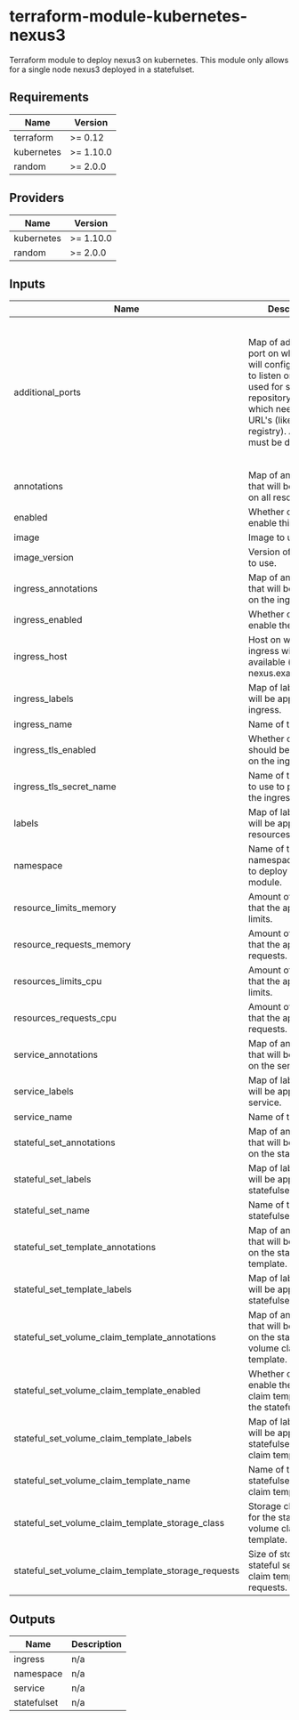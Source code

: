 # terraform-module-kubernetes-nexus3

Terraform module to deploy nexus3 on kubernetes. This module only allows for a single node nexus3 deployed in a statefulset.

<!-- BEGINNING OF PRE-COMMIT-TERRAFORM DOCS HOOK -->
## Requirements

| Name | Version |
|------|---------|
| terraform | >= 0.12 |
| kubernetes | >= 1.10.0 |
| random | >= 2.0.0 |

## Providers

| Name | Version |
|------|---------|
| kubernetes | >= 1.10.0 |
| random | >= 2.0.0 |

## Inputs

| Name | Description | Type | Default | Required |
|------|-------------|------|---------|:--------:|
| additional\_ports | Map of additional port on which you will configure nexus to listen on. To be used for some repository types which needs specific URL's (like a docker registry). All fields must be defined. | <pre>list(object({<br>    port             = number # Port number on which nexus will be listening<br>    protocol         = string # One of TCP or UDP<br>    name             = string # Name you want to that port (ex: dkr-reg)<br>    service_port     = number # Port number on which the service will be listening (can be the same as port)<br>    host             = string # Host to which that port matches (ex: registry.example.com). Set to empty string if you're not using an ingress<br>    ingress_tls_name = string # Name of the secret that will hold the TLS certificate. Set to empty sdtring if you're not using TLS on the ingress<br>  }))</pre> | `[]` | no |
| annotations | Map of annotations that will be applied on all resources. | `map` | `{}` | no |
| enabled | Whether or not to enable this module. | `bool` | `true` | no |
| image | Image to use. | `string` | `"fxinnovation/nexus3"` | no |
| image\_version | Version of the image to use. | `string` | `"master"` | no |
| ingress\_annotations | Map of annotations that will be applied on the ingress. | `map` | `{}` | no |
| ingress\_enabled | Whether or not to enable the ingress. | `bool` | `true` | no |
| ingress\_host | Host on which the ingress wil be available (ex: nexus.example.com). | `string` | `null` | no |
| ingress\_labels | Map of labels that will be applied on the ingress. | `map` | `{}` | no |
| ingress\_name | Name of the ingress. | `string` | `"nexus3"` | no |
| ingress\_tls\_enabled | Whether or not TLS should be enabled on the ingress. | `bool` | `true` | no |
| ingress\_tls\_secret\_name | Name of the secret to use to put TLS on the ingress. | `string` | `"nexus3"` | no |
| labels | Map of labels that will be applied on all resources. | `map` | `{}` | no |
| namespace | Name of the namespace in which to deploy the module. | `string` | `"default"` | no |
| resource\_limits\_memory | Amount of memory that the application limits. | `string` | `"2048Mi"` | no |
| resource\_requests\_memory | Amount of memory that the application requests. | `string` | `"1200Mi"` | no |
| resources\_limits\_cpu | Amount of cpu time that the application limits. | `string` | `"1"` | no |
| resources\_requests\_cpu | Amount of cpu time that the application requests. | `string` | `"300m"` | no |
| service\_annotations | Map of annotations that will be applied on the service. | `map` | `{}` | no |
| service\_labels | Map of labels that will be applied on the service. | `map` | `{}` | no |
| service\_name | Name of the service. | `string` | `"nexus3"` | no |
| stateful\_set\_annotations | Map of annotations that will be applied on the statefulset. | `map` | `{}` | no |
| stateful\_set\_labels | Map of labels that will be applied on the statefulset. | `map` | `{}` | no |
| stateful\_set\_name | Name of the statefulset to deploy. | `string` | `"nexus3"` | no |
| stateful\_set\_template\_annotations | Map of annotations that will be applied on the statefulset template. | `map` | `{}` | no |
| stateful\_set\_template\_labels | Map of labels that will be applied on the statefulset template. | `map` | `{}` | no |
| stateful\_set\_volume\_claim\_template\_annotations | Map of annotations that will be applied on the statefulset volume claim template. | `map` | `{}` | no |
| stateful\_set\_volume\_claim\_template\_enabled | Whether or not to enable the volume claim template on the statefulset. | `bool` | `true` | no |
| stateful\_set\_volume\_claim\_template\_labels | Map of labels that will be applied on the statefulset volume claim template. | `map` | `{}` | no |
| stateful\_set\_volume\_claim\_template\_name | Name of the statefulset's volume claim template. | `string` | `"nexus3"` | no |
| stateful\_set\_volume\_claim\_template\_storage\_class | Storage class to use for the stateful set volume claim template. | `any` | `null` | no |
| stateful\_set\_volume\_claim\_template\_storage\_requests | Size of storage the stateful set volume claim template requests. | `string` | `"1024Gi"` | no |

## Outputs

| Name | Description |
|------|-------------|
| ingress | n/a |
| namespace | n/a |
| service | n/a |
| statefulset | n/a |

<!-- END OF PRE-COMMIT-TERRAFORM DOCS HOOK -->
